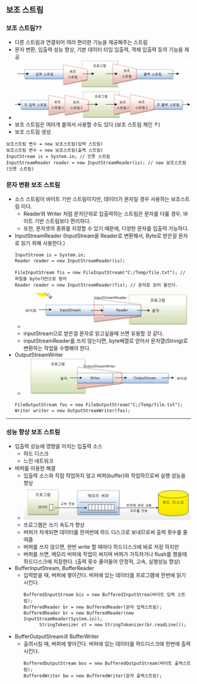 ## 보조 스트림
### 보조 스트림?? 
- 다른 스트림과 연결되어 여러 편리한 기능을 제공해주는 스트림
 - 문자 변환, 입출력 성능 향상, 기본 데이터 타입 입출력, 객체 입출력 등의 기능을 제공
 - ![substream1.png](picture%2Fsubstream1.png)
 - 보조 스트림은 여러개 붙여서 사용할 수도 있다.(보조 스트림 체인 ↑)
 - 보조 스트림 생성
 ```
 보조스트림 변수 = new 보조스트림(입력 스트림)
 보조스트림 변수 = new 보조스트림(출력 스트림)
 InputStream is = System.in; // 인풋 스트림
 InputStreamReader reader = new InputStreamReader(is); // new 보조스트림(인풋 스트림)
 ```
### 문자 변환 보조 스트림
- 소스 스트림이 바이트 기반 스트림이지만, 데이터가 문자일 경우 사용하는 보조스트림 이다.
  - Reader와 Writer 처럼 문자단위로 입출력하는 스트림은 문자를 다룰 경우, 바이트 기반 스트림보다 편리하다.
  - 또한, 문자셋의 종류를 지정할 수 있기 때문에, 다양한 문자를 입출력 가능하다.
- InputStreamReader (InputStream을 Reader로 변환해서, Byte로 받은걸 문자로 읽기 위해 사용한다.)
  ```
  InputStream is = System.in;
  Reader reader = new InputStreamReader(is);
  
  FileInputStream fis = new FileInputStream("C:/Temp/file.txt"); // 파일을 byte기반으로 받아 
  Reader reader = new InputStreamReader(fis); // 문자로 읽어 들인다.
  ```
  - ![substream2.png](picture%2Fsubstream2.png)
  - inputStream으로 받은걸 문자로 읽고싶을때 쓰면 유용할 것 같다.
  - inputStreamReader를 쓰지 않는다면, byte배열로 얻어서 문자열(String)로 변환하는 작업을 수행해야 한다.
- OutputStreamWriter
  - ![substream3.png](picture%2Fsubstream3.png)
  ```
  FileOutputStream fos = new FileOutputStream("C;/Temp/file.txt");
  Writer writer = new OutputStreamWriter(fos);
  ```
-------
### 성능 향상 보조 스트림
- 입출력 성능에 영향을 미치는 입출력 소스
  - 하드 디스크
  - 느린 네트워크
- 버퍼를 이용한 해결
  - 입출력 소스와 직접 작업하지 않고 버퍼(buffer)와 작업하므로써 실행 성능을 향상
  - ![substream4.png](picture%2Fsubstream4.png)
  - 프로그램은 쓰기 속도가 향상
  - 버퍼가 차게되면 데이터를 한꺼번에 하드 디스크로 보내므로써 출력 횟수를 줄여줌
  - 버퍼를 쓰지 않으면, 한번 write 할 때마다 하드디스크에 바로 저장 하지만
  - 버퍼를 쓰면, 메모리 버퍼에 작업이 써지며 버퍼가 가득차거나 flush를 했을때 하드디스크에 저장한다. (출력 횟수 줄어들어 안정적, 고속, 실행성능 향상)
- BufferInputStream, BufferReader
  - 입력받을 때, 버퍼에 쌓아간다. 버퍼에 있는 데이터를 프로그램에 한번에 읽기 시킨다.
    ```
    BufferedInputStream bis = new BufferedInputStrea(바이트 입력 스트림);
    BufferedReader br = new BufferedReader(문자 입력스트림);
    BufferedReader br = new BufferedReader(new InputStreamReader(System.in));
          StringTokenizer st = new StringTokenizer(br.readLine());
    ```
- BufferOutputStream과 BufferWriter
  - 출려시킬 때, 버퍼에 쌓아간다. 버퍼에 있는 데이터를 하드디스크에 한번에 출력 시킨다.
    ```
    BufferedOutputStream bos = new BufferedOutputStream(바이트 출력스트림);
    BufferedWriter bw = new BufferedWriter(문자 출력스트림);
    ```

